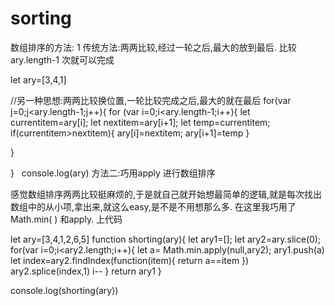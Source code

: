# sorting

数组排序的方法:
 1 传统方法:两两比较,经过一轮之后,最大的放到最后. 比较ary.length-1 次就可以完成
 
 let ary=[3,4,1]
   

   //另一种思想:两两比较换位置,一轮比较完成之后,最大的就在最后
   for(var j=0;j<ary.length-1;j++){
    for (var i=0;i<ary.length-1;i++){
       let currentitem=ary[i];
       let nextitem=ary[i+1];
       let temp=currentitem;
       if(currentitem>nextitem){
           ary[i]=nextitem;
           ary[i+1]=temp
       }

   }

   }
   console.log(ary)
方法二:巧用apply 进行数组排序

感觉数组排序两两比较挺麻烦的,于是就自己就开始想最简单的逻辑,就是每次找出数组中的从小项,拿出来,就这么easy,是不是不用想那么多.
在这里我巧用了Math.min( ) 和apply. 上代码


let ary=[3,4,1,2,6,5]
 function shorting(ary){
    let ary1=[];
    let ary2=ary.slice(0);
    for(var i=0;i<ary2.length;i++){
    let a= Math.min.apply(null,ary2);
    ary1.push(a)
    let index=ary2.findIndex(function(item){
        return a==item
    })
    ary2.splice(index,1)
    i--
    }
    return ary1
 } 
 
console.log(shorting(ary))



